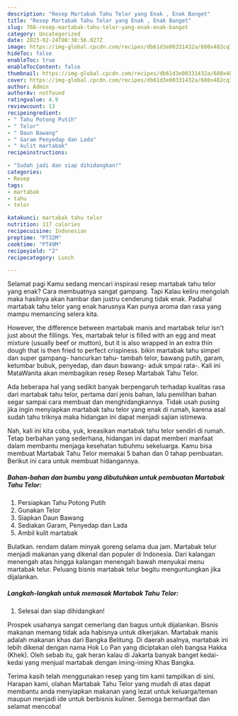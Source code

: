 ```yaml
---
description: "Resep Martabak Tahu Telor yang Enak , Enak Banget"
title: "Resep Martabak Tahu Telor yang Enak , Enak Banget"
slug: 768-resep-martabak-tahu-telor-yang-enak-enak-banget
category: Uncategorized
date: 2023-02-24T00:38:56.027Z
image: https://img-global.cpcdn.com/recipes/db61d3e00331432a/680x482cq70/martabak-tahu-telor-foto-resep-utama.jpg
hideToc: false
enableToc: true
enableTocContent: false
thumbnail: https://img-global.cpcdn.com/recipes/db61d3e00331432a/680x482cq70/martabak-tahu-telor-foto-resep-utama.jpg
cover: https://img-global.cpcdn.com/recipes/db61d3e00331432a/680x482cq70/martabak-tahu-telor-foto-resep-utama.jpg
author: Admin
authorAv: notfound
ratingvalue: 4.9
reviewcount: 13
recipeingredient:
- " Tahu Potong Putih"
- " Telor"
- " Daun Bawang"
- " Garam Penyedap dan Lada"
- " kulit martabak"
recipeinstructions:

- "Sudah jadi dan siap dihidangkan!"
categories:
- Resep
tags:
- martabak
- tahu
- telor

katakunci: martabak tahu telor 
nutrition: 117 calories
recipecuisine: Indonesian
preptime: "PT32M"
cooktime: "PT49M"
recipeyield: "2"
recipecategory: Lunch

---
```



Selamat pagi Kamu sedang mencari inspirasi resep martabak tahu telor yang enak? Cara membuatnya sangat gampang. Tapi Kalau keliru mengolah maka hasilnya akan hambar dan justru cenderung tidak enak. Padahal martabak tahu telor yang enak harusnya Kan punya aroma dan rasa yang mampu memancing selera kita.


However, the difference between martabak manis and martabak telur isn&#39;t just about the fillings. Yes, martabak telur is filled with an egg and meat mixture (usually beef or mutton), but it is also wrapped in an extra thin dough that is then fried to perfect crispiness. bikin martabak tahu simpel dan super gampang- hancurkan tahu- tambah telor, bawang putih, garam, ketumbar bubuk, penyedap, dan daun bawang- aduk smpai rata-. Kali ini MataWanita akan membagikan resep Resep Martabak Tahu Telor.

Ada beberapa hal yang sedikit banyak berpengaruh terhadap kualitas rasa dari martabak tahu telor, pertama dari jenis bahan, lalu pemilihan bahan segar sampai cara membuat dan menghidangkannya. Tidak usah pusing jika ingin menyiapkan martabak tahu telor yang enak di rumah, karena asal sudah tahu triknya maka hidangan ini dapat menjadi sajian istimewa.


Nah, kali ini kita coba, yuk, kreasikan martabak tahu telor sendiri di rumah. Tetap berbahan yang sederhana, hidangan ini dapat memberi manfaat dalam membantu menjaga kesehatan tubuhmu sekeluarga. Kamu bisa membuat Martabak Tahu Telor memakai 5 bahan dan 0 tahap pembuatan. Berikut ini cara untuk membuat hidangannya.

<!--inarticleads1-->

##### Bahan-bahan dan bumbu yang dibutuhkan untuk pembuatan Martabak Tahu Telor:

1. Persiapkan  Tahu Potong Putih
1. Gunakan  Telor
1. Siapkan  Daun Bawang
1. Sediakan  Garam, Penyedap dan Lada
1. Ambil  kulit martabak


Bulatkan. rendam dalam minyak goreng selama dua jam. Martabak telur menjadi makanan yang dikenal dan populer di Indonesia. Dari kalangan menengah atas hingga kalangan menengah bawah menyukai menu martabak telur. Peluang bisnis martabak telur begitu menguntungkan jika dijalankan. 

<!--inarticleads2-->

##### Langkah-langkah untuk memasak Martabak Tahu Telor:


1. Selesai dan siap dihidangkan!

Prospek usahanya sangat cemerlang dan bagus untuk dijalankan. Bisnis makanan memang tidak ada habisnya untuk dikerjakan. Martabak manis adalah makanan khas dari Bangka Belitung. Di daerah asalnya, martabak ini lebih dikenal dengan nama Hok Lo Pan yang diciptakan oleh bangsa Hakka (Khek). Oleh sebab itu, gak heran kalau di Jakarta banyak banget kedai-kedai yang menjual martabak dengan iming-iming Khas Bangka. 

Terima kasih telah menggunakan resep yang tim kami tampilkan di sini. Harapan kami, olahan Martabak Tahu Telor yang mudah di atas dapat membantu anda menyiapkan makanan yang lezat untuk keluarga/teman maupun menjadi ide untuk berbisnis kuliner. Semoga bermanfaat dan selamat mencoba!
